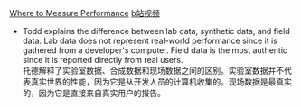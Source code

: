[Where to Measure Performance](https://frontendmasters.com/courses/web-perf/where-to-measure-performance/)
[b站视频](https://www.bilibili.com/video/BV1s34y1r7hB?p=11&vd_source=22af953ea4c09540ad1966711a2d53f0)

- Todd explains the difference between lab data, synthetic data, and field data. Lab data does not represent real-world performance since it is gathered from a developer's computer. Field data is the most authentic since it is reported directly from real users.  
    托德解释了实验室数据、合成数据和现场数据之间的区别。实验室数据并不代表真实世界的性能，因为它是从开发人员的计算机收集的。现场数据是最真实的，因为它是直接来自真实用户的报告。